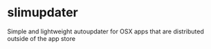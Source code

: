 slimupdater
===========

Simple and lightweight autoupdater for OSX apps that are distributed outside of the app store

